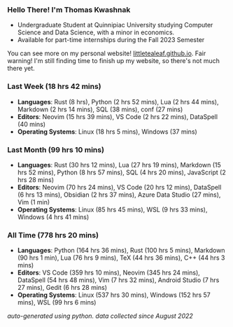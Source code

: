 
### Hello There! I'm Thomas Kwashnak

- Undergraduate Student at Quinnipiac University studying Computer Science and Data Science, with a minor in economics.
- Available for part-time internships during the Fall 2023 Semester

You can see more on my personal website! [littletealeaf.github.io](https://littletealeaf.github.io). Fair warning! I'm still finding time to finish up my website, so there's not much there yet.

### Last Week (18 hrs 42 mins)
- **Languages**: Rust (8 hrs), Python (2 hrs 52 mins), Lua (2 hrs 44 mins), Markdown (2 hrs 14 mins), SQL (38 mins), conf (27 mins)
- **Editors**: Neovim (15 hrs 39 mins), VS Code (2 hrs 22 mins), DataSpell (40 mins)
- **Operating Systems**: Linux (18 hrs 5 mins), Windows (37 mins)
    
### Last Month (99 hrs 10 mins)
- **Languages**: Rust (30 hrs 12 mins), Lua (27 hrs 19 mins), Markdown (15 hrs 52 mins), Python (8 hrs 57 mins), SQL (4 hrs 20 mins), JavaScript (2 hrs 28 mins)
- **Editors**: Neovim (70 hrs 24 mins), VS Code (20 hrs 12 mins), DataSpell (6 hrs 13 mins), Obsidian (2 hrs 37 mins), Azure Data Studio (27 mins), Vim (1 min)
- **Operating Systems**: Linux (85 hrs 45 mins), WSL (9 hrs 33 mins), Windows (4 hrs 41 mins)
    
### All Time (778 hrs 20 mins)
- **Languages**: Python (164 hrs 36 mins), Rust (100 hrs 5 mins), Markdown (90 hrs 1 min), Lua (76 hrs 9 mins), TeX (44 hrs 36 mins), C++ (44 hrs 3 mins)
- **Editors**: VS Code (359 hrs 10 mins), Neovim (345 hrs 24 mins), DataSpell (54 hrs 48 mins), Vim (7 hrs 32 mins), Android Studio (7 hrs 27 mins), Gedit (6 hrs 28 mins)
- **Operating Systems**: Linux (537 hrs 30 mins), Windows (152 hrs 57 mins), WSL (99 hrs 6 mins)
    

*auto-generated using python. data collected since August 2022*
